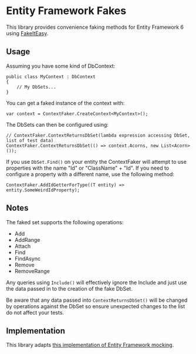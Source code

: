 # Entity Framework Fakes #

This library provides convenience faking methods for Entity Framework 6 using [FakeItEasy][link0].

## Usage ##

Assuming you have some kind of DbContext:

	public class MyContext : DbContext
	{
		// My DbSets...
	}

You can get a faked instance of the context with:

	var context = ContextFaker.CreateContext<MyContext>();

The DbSets can then be configured using:

	// ContextFaker.ContextReturnsDbSet(lambda expression accessing DbSet, list of test data)
	ContextFaker.ContextReturnsDbSet(() => context.Acorns, new List<Acorn>());

If you use ```DbSet.Find()``` on your entity the ContextFaker will attempt to use properties with the name "Id" or "ClassName" + "Id". If you need to configure a property with a different name, use the following method:

	ContextFaker.AddIdGetterForType((T entity) => entity.SomeWeirdIdProperty); 

## Notes ##

The faked set supports the following operations:

+ Add
+ AddRange
+ Attach
+ Find
+ FindAsync
+ Remove
+ RemoveRange

Any queries using ```Include()``` will effectively ignore the Include and just use the data passed in to the creation of the fake DbSet.

Be aware that any data passed into ```ContextReturnsDbSet()``` will be changed by operations against the DbSet so ensure unexpected changes to the list do not affect your tests.


## Implementation ##

This library adapts [this implementation of Entity Framework mocking][link1].

[link0]: https://github.com/FakeItEasy/FakeItEasy
[link1]: https://msdn.microsoft.com/en-gb/data/dn314429.aspx